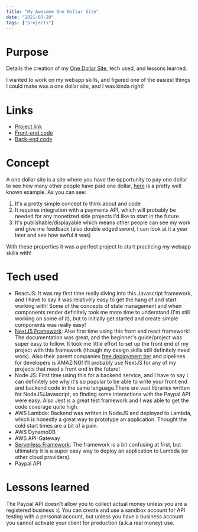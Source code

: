 ```yaml
---
title: "My Awesome One Dollar Site"
date: "2021-03-28"
tags: ["projects"]
---
```


# Purpose

Details the creation of my [One Dollar Site](/), tech used, and lessons learned.

I wanted to work on my webapp skills, and figured one of the easiest things I
could make was a one dollar site, and I was kinda right!

# Links

- [Project link](/one-dollar-site)
- [Front-end code](https://github.com/yeungalan0/my_site/blob/main/pages/one-dollar-site.tsx)
- [Back-end code](https://github.com/yeungalan0/one_dollar_site_back_end)

# Concept

A one dollar site is a site where you have the opportunity to pay one dollar to
see how many other people have paid one dollar, [here][example-site] is a pretty
well known example. As you can see:

1. It's a pretty simple concept to think about and code
1. It requires integration with a payments API, which will probably be needed
   for any monetized side projects I'd like to start in the future
1. It's publishable/displayable which means other people can see my work and
   give me feedback (also double edged sword, I can look at it a year later and
   see how awful it was)

With these properties it was a perfect project to start practicing my webapp
skills with!

# Tech used

- ReactJS: It was my first time really diving into this Javascript framework,
  and I have to say it was relatively easy to get the hang of and start working
  with! Some of the concepts of state management and when components render
  definitely took me more time to understand (I'm still working on some of it),
  but to initially get started and create simple components was really easy!
- [NextJS Framework][nextjs]: Also first time using this front end react
  framework! The documentation was great, and the beginner's guide/project was
  super easy to follow. It took me little effort to set up the front end of my
  project with this framework (though my design skills still definitely need
  work). Also their parent companies [free deployment tier][vercel-pricing] and
  pipelines for developers is AMAZING! I'll probably use NextJS for any of my
  projects that need a front end in the future!
- Node JS: First time using this for a backend service, and I have to say I can
  definitely see why it's so popular to be able to write your front end and
  backend code in the same language.There are vast libraries written for
  NodeJS/Javascript, so finding some interactions with the Paypal API were easy.
  Also Jest is a great test framework and I was able to get the code coverage
  quite high.
- AWS Lambda: Backend was written in NodeJS and deployed to Lambda, which is
  honestly a great way to prototype an application. Thought the cold start times
  are a bit of a pain.
- AWS DynamoDB
- AWS API-Gateway
- [Serverless Framework][serverless]: The framework is a bit confusing at first,
  but ultimately it is a super easy way to deploy an application to Lambda (or
  other cloud providers).
- Paypal API

# Lessons learned

The Paypal API doesn't allow you to collect actual money unless you are a
registered business :(. You can create and use a sandbox account for API testing
with a personal account, but unless you have a business account you cannot
activate your client for production (a.k.a real money) use.

[example-site]:
  http://www.howmanypeoplepaid1dollartoseehowmanypeoplepaid1dollar.com/
[vercel-pricing]: https://vercel.com/pricing
[nextjs]: https://nextjs.org/docs
[serverless]: https://www.serverless.com/framework/docs/
